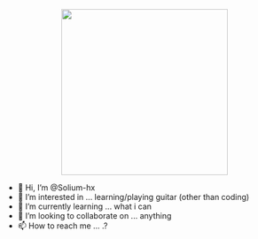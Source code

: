 <div id="header" align="center">
  <img src="https://media.giphy.com/media/TH68UJfwg2CqjHougB/giphy.gif" width="300"/>
</div>

- 👋 Hi, I’m @Solium-hx
- 👀 I’m interested in ... learning/playing guitar (other than coding)
- 🌱 I’m currently learning ... what i can
- 💞️ I’m looking to collaborate on ... anything
- 📫 How to reach me ... .?

